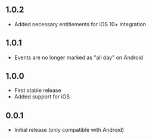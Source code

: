 ## 1.0.2

* Added necessary entitlements for iOS 10+ integration

## 1.0.1

* Events are no longer marked as "all day" on Android

## 1.0.0

* First stable release
* Added support for iOS

## 0.0.1

* Initial release (only compatible with Android)
